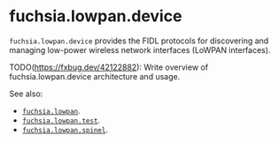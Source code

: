 fuchsia.lowpan.device
=====================

`fuchsia.lowpan.device` provides the FIDL protocols for discovering
and managing low-power wireless network interfaces (LoWPAN interfaces).

TODO(https://fxbug.dev/42122882): Write overview of fuchsia.lowpan.device architecture and usage.

See also:

 * [`fuchsia.lowpan`](../fuchsia.lowpan/README.md).
 * [`fuchsia.lowpan.test`](../fuchsia.lowpan.test/README.md).
 * [`fuchsia.lowpan.spinel`](../fuchsia.lowpan.spinel/README.md).
